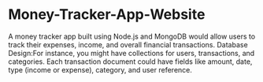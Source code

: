 # Money-Tracker-App-Website
A money tracker app built using Node.js and MongoDB would allow users to track their expenses, income, and overall financial transactions.
Database Design:For instance, you might have collections for users, transactions, and categories.
Each transaction document could have fields like amount, date, type (income or expense), category, and user reference.
